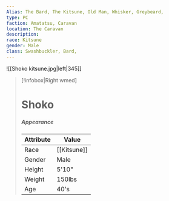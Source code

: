 ```yaml
---
Alias: The Bard, The Kitsune, Old Man, Whisker, Greybeard,
type: PC 
faction: Amatatsu, Caravan
location: The Caravan 
description:  
race: Kitsune 
gender: Male
class: Swashbuckler, Bard, 
---
```

![[Shoko kitsune.jpg|left|345]]
> [!infobox|Right wmed]
> # Shoko
> ##### Appearance
> | Attribute |  Value
> | ---- | ---- |
> | Race | [[Kitsune]] |
> | Gender | Male |
> | Height | 5'10" |
> | Weight | 150lbs |
> | Age | 40's |

